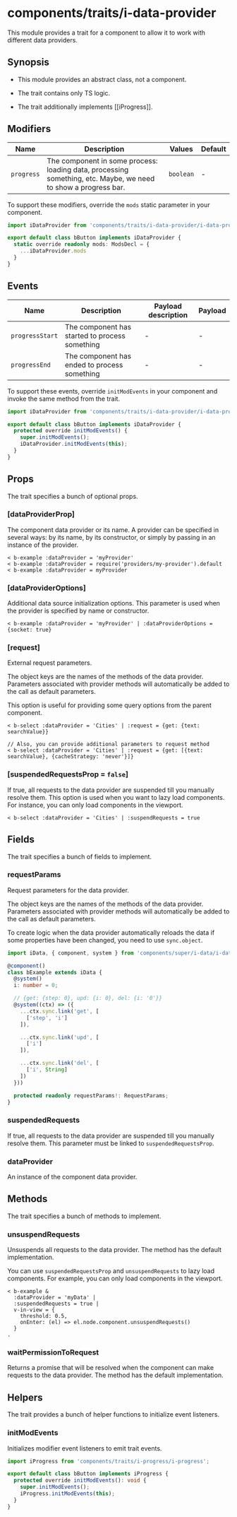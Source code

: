 # components/traits/i-data-provider

This module provides a trait for a component to allow it to work with different data providers.

## Synopsis

* This module provides an abstract class, not a component.

* The trait contains only TS logic.

* The trait additionally implements [[iProgress]].

## Modifiers

| Name       | Description                                                                                                    | Values    | Default |
|------------|----------------------------------------------------------------------------------------------------------------|-----------|---------|
| `progress` | The component in some process: loading data, processing something, etc. Maybe, we need to show a progress bar. | `boolean` | -       |

To support these modifiers, override the `mods` static parameter in your component.

```typescript
import iDataProvider from 'components/traits/i-data-provider/i-data-provider';

export default class bButton implements iDataProvider {
  static override readonly mods: ModsDecl = {
    ...iDataProvider.mods
  }
}
```

## Events

| Name            | Description                                    | Payload description | Payload |
|-----------------|------------------------------------------------|---------------------|---------|
| `progressStart` | The component has started to process something | -                   | -       |
| `progressEnd`   | The component has ended to process something   | -                   | -       |

To support these events, override `initModEvents` in your component and invoke the same method from the trait.

```typescript
import iDataProvider from 'components/traits/i-data-provider/i-data-provider';

export default class bButton implements iDataProvider {
  protected override initModEvents() {
    super.initModEvents();
    iDataProvider.initModEvents(this);
  }
}
```

## Props

The trait specifies a bunch of optional props.

### [dataProviderProp]

The component data provider or its name.
A provider can be specified in several ways: by its name, by its constructor, or simply by passing in an instance of the provider.

```
< b-example :dataProvider = 'myProvider'
< b-example :dataProvider = require('providers/my-provider').default
< b-example :dataProvider = myProvider
```

### [dataProviderOptions]

Additional data source initialization options.
This parameter is used when the provider is specified by name or constructor.

```
< b-example :dataProvider = 'myProvider' | :dataProviderOptions = {socket: true}
```

### [request]

External request parameters.

The object keys are the names of the methods of the data provider.
Parameters associated with provider methods will automatically be added to the call as default parameters.

This option is useful for providing some query options from the parent component.

```
< b-select :dataProvider = 'Cities' | :request = {get: {text: searchValue}}

// Also, you can provide additional parameters to request method
< b-select :dataProvider = 'Cities' | :request = {get: [{text: searchValue}, {cacheStrategy: 'never'}]}
```

### [suspendedRequestsProp = `false`]

If true, all requests to the data provider are suspended till you manually resolve them.
This option is used when you want to lazy load components. For instance, you can only load components in
the viewport.

```
< b-select :dataProvider = 'Cities' | :suspendRequests = true
```

## Fields

The trait specifies a bunch of fields to implement.

### requestParams

Request parameters for the data provider.

The object keys are the names of the methods of the data provider.
Parameters associated with provider methods will automatically be added to the call as default parameters.

To create logic when the data provider automatically reloads the data if some properties have been changed,
you need to use `sync.object`.

```typescript
import iData, { component, system } from 'components/super/i-data/i-data';

@component()
class bExample extends iData {
  @system()
  i: number = 0;

  // {get: {step: 0}, upd: {i: 0}, del: {i: '0'}}
  @system((ctx) => ({
    ...ctx.sync.link('get', [
      ['step', 'i']
    ]),

    ...ctx.sync.link('upd', [
      ['i']
    ]),

    ...ctx.sync.link('del', [
      ['i', String]
    ])
  }))

  protected readonly requestParams!: RequestParams;
}
```

### suspendedRequests

If true, all requests to the data provider are suspended till you manually resolve them.
This parameter must be linked to `suspendedRequestsProp`.

### dataProvider

An instance of the component data provider.

## Methods

The trait specifies a bunch of methods to implement.

### unsuspendRequests

Unsuspends all requests to the data provider.
The method has the default implementation.

You can use `suspendedRequestsProp` and `unsuspendRequests` to lazy load components.
For example, you can only load components in the viewport.

```
< b-example &
  :dataProvider = 'myData' |
  :suspendedRequests = true |
  v-in-view = {
    threshold: 0.5,
    onEnter: (el) => el.node.component.unsuspendRequests()
  }
.
```

### waitPermissionToRequest

Returns a promise that will be resolved when the component can make requests to the data provider.
The method has the default implementation.

## Helpers

The trait provides a bunch of helper functions to initialize event listeners.

### initModEvents

Initializes modifier event listeners to emit trait events.

```typescript
import iProgress from 'components/traits/i-progress/i-progress';

export default class bButton implements iProgress {
  protected override initModEvents(): void {
    super.initModEvents();
    iProgress.initModEvents(this);
  }
}
```
